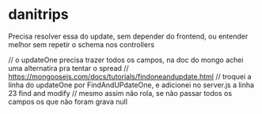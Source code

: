 # danitrips

Precisa resolver essa do update, sem depender do frontend, ou entender melhor sem repetir o schema nos controllers

   // o updateOne precisa trazer todos os campos, na doc do mongo achei uma alternatira pra tentar o spread
    // https://mongoosejs.com/docs/tutorials/findoneandupdate.html
    // troquei a linha do updateOne por FindAndUPdateOne, e adicionei no server.js a linha 23 find and modify
    // mesmo assim não rola, se não passar todos os campos os que não foram grava null